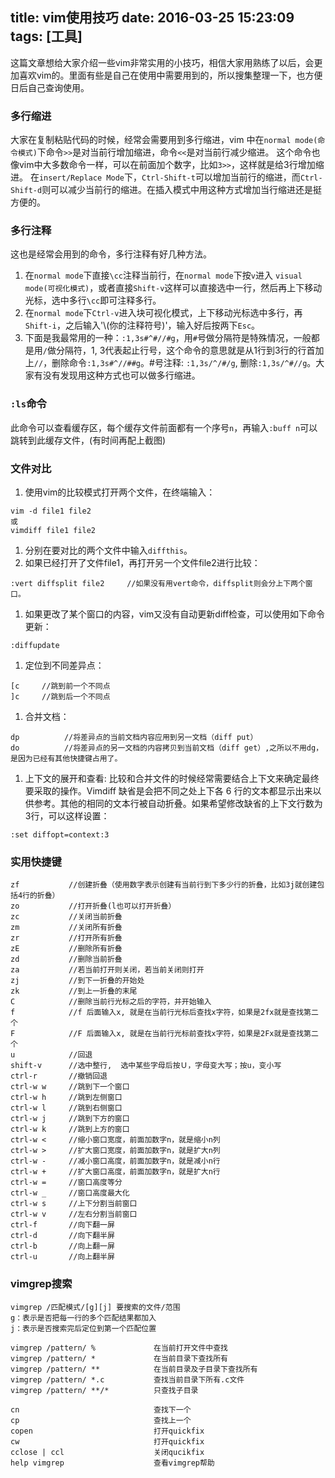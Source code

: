 title: vim使用技巧
date: 2016-03-25 15:23:09
tags: [工具]
---
这篇文章想给大家介绍一些vim非常实用的小技巧，相信大家用熟练了以后，会更加喜欢vim的。里面有些是自己在使用中需要用到的，所以搜集整理一下，也方便日后自己查询使用。

<!-- more -->
<!-- toc -->

### 多行缩进
大家在复制粘贴代码的时候，经常会需要用到多行缩进，vim 中在`normal mode(命令模式)`下命令`>>`是对当前行增加缩进，命令`<<`是对当前行减少缩进。
这个命令也像vim中大多数命令一样，可以在前面加个数字，比如`3>>`，这样就是给3行增加缩进。
在`insert/Replace Mode`下，`Ctrl-Shift-t`可以增加当前行的缩进，而`Ctrl-Shift-d`则可以减少当前行的缩进。在插入模式中用这种方式增加当行缩进还是挺方便的。

### 多行注释
这也是经常会用到的命令，多行注释有好几种方法。
1. 在`normal mode`下直接`\cc`注释当前行，在`normal mode`下按`v`进入 `visual mode(可视化模式)`，或者直接`Shift-v`这样可以直接选中一行，然后再上下移动光标，选中多行`\cc`即可注释多行。
1. 在`normal mode`下`Ctrl-v`进入块可视化模式，上下移动光标选中多行，再`Shift-i`，之后输入'\\(你的注释符号)'，输入好后按两下`Esc`。
1. 下面是我最常用的一种：`:1,3s#^#//#g`，用`#`号做分隔符是特殊情况，一般都是用`/`做分隔符，1, 3代表起止行号，这个命令的意思就是从1行到3行的行首加上`//`，删除命令`:1,3s#^//##g`。#号注释: `:1,3s/^/#/g`, 删除`:1,3s/^#//g`。大家有没有发现用这种方式也可以做多行缩进。

### `:ls`命令
此命令可以查看缓存区，每个缓存文件前面都有一个序号`n`，再输入`:buff n`可以跳转到此缓存文件，(有时间再配上截图)

### 文件对比
1. 使用vim的比较模式打开两个文件，在终端输入：
```
vim -d file1 file2
或
vimdiff file1 file2
```
1. 分别在要对比的两个文件中输入`diffthis`。
1. 如果已经打开了文件file1，再打开另一个文件file2进行比较：
```
:vert diffsplit file2     //如果没有用vert命令，diffsplit则会分上下两个窗口。
```
1. 如果更改了某个窗口的内容，vim又没有自动更新diff检查，可以使用如下命令更新：
```
:diffupdate
```
1. 定位到不同差异点：
```
[c     //跳到前一个不同点
]c     //跳到后一个不同点
```
1. 合并文档：
```
dp          //将差异点的当前文档内容应用到另一文档（diff put）
do          //将差异点的另一文档的内容拷贝到当前文档（diff get）,之所以不用dg，是因为已经有其他快捷键占用了。
```
1. 上下文的展开和查看:
比较和合并文件的时候经常需要结合上下文来确定最终要采取的操作。Vimdiff 缺省是会把不同之处上下各 6 行的文本都显示出来以供参考。其他的相同的文本行被自动折叠。如果希望修改缺省的上下文行数为3行，可以这样设置：
```
:set diffopt=context:3
```
### 实用快捷键
```
zf           //创建折叠（使用数字表示创建有当前行到下多少行的折叠，比如3j就创建包括4行的折叠）
zo           //打开折叠(l也可以打开折叠）
zc           //关闭当前折叠
zm           //关闭所有折叠
zr           //打开所有折叠
zE           //删除所有折叠
zd           //删除当前折叠
za           //若当前打开则关闭，若当前关闭则打开
zj           //到下一折叠的开始处
zk           //到上一折叠的末尾
C            //删除当前行光标之后的字符，并开始输入
f            //f 后面输入x, 就是在当前行光标后查找x字符，如果是2fx就是查找第二个
F            //F 后面输入x, 就是在当前行光标前查找x字符，如果是2Fx就是查找第二个
u            //回退
shift-v      //选中整行,  选中某些字母后按Ｕ，字母变大写；按u，变小写
ctrl-r       //撤销回退
ctrl-w w     //跳到下一个窗口
ctrl-w h     //跳到左侧窗口
ctrl-w l     //跳到右侧窗口
ctrl-w j     //跳到下方的窗口
ctrl-w k     //跳到上方的窗口
ctrl-w <     //缩小窗口宽度，前面加数字n，就是缩小n列
ctrl-w >     //扩大窗口宽度，前面加数字n，就是扩大n列
ctrl-w -     //减小窗口高度，前面加数字n，就是减小n行
ctrl-w +     //扩大窗口高度，前面加数字n，就是扩大n行
ctrl-w =     //窗口高度等分
ctrl-w _     //窗口高度最大化
ctrl-w s     //上下分割当前窗口
ctrl-w v     //左右分割当前窗口
ctrl-f       //向下翻一屏
ctrl-d       //向下翻半屏
ctrl-b       //向上翻一屏
ctrl-u       //向上翻半屏
```
### vimgrep搜索

```
vimgrep /匹配模式/[g][j] 要搜索的文件/范围
g：表示是否把每一行的多个匹配结果都加入
j：表示是否搜索完后定位到第一个匹配位置

vimgrep /pattern/ %             在当前打开文件中查找
vimgrep /pattern/ *             在当前目录下查找所有
vimgrep /pattern/ **            在当前目录及子目录下查找所有
vimgrep /pattern/ *.c           查找当前目录下所有.c文件
vimgrep /pattern/ **/*          只查找子目录

cn                              查找下一个
cp                              查找上一个
copen                           打开quickfix
cw                              打开quickfix
cclose | ccl                    关闭qucikfix
help vimgrep                    查看vimgrep帮助
```
